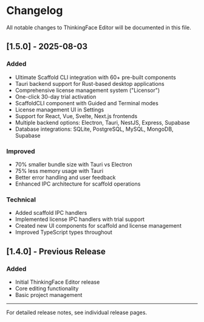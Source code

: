 # Changelog

All notable changes to ThinkingFace Editor will be documented in this file.

## [1.5.0] - 2025-08-03

### Added
- Ultimate Scaffold CLI integration with 60+ pre-built components
- Tauri backend support for Rust-based desktop applications
- Comprehensive license management system ("Licensor")
- One-click 30-day trial activation
- ScaffoldCLI component with Guided and Terminal modes
- License management UI in Settings
- Support for React, Vue, Svelte, Next.js frontends
- Multiple backend options: Electron, Tauri, NestJS, Express, Supabase
- Database integrations: SQLite, PostgreSQL, MySQL, MongoDB, Supabase

### Improved
- 70% smaller bundle size with Tauri vs Electron
- 75% less memory usage with Tauri
- Better error handling and user feedback
- Enhanced IPC architecture for scaffold operations

### Technical
- Added scaffold IPC handlers
- Implemented license IPC handlers with trial support
- Created new UI components for scaffold and license management
- Improved TypeScript types throughout

## [1.4.0] - Previous Release

### Added
- Initial ThinkingFace Editor release
- Core editing functionality
- Basic project management

---

For detailed release notes, see individual release pages.